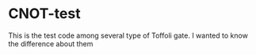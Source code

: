 # CNOT-test

This is the test code among several type of Toffoli gate. I wanted to know the difference about them
